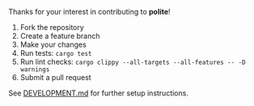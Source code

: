 Thanks for your interest in contributing to **polite**!

1. Fork the repository
2. Create a feature branch
3. Make your changes
4. Run tests: `cargo test`
5. Run lint checks: `cargo clippy --all-targets --all-features -- -D warnings`
5. Submit a pull request

See [DEVELOPMENT.md](DEVELOPMENT.md) for further setup instructions.

